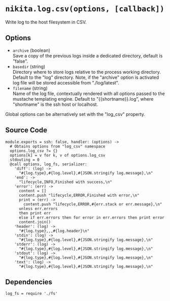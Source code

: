 
# `nikita.log.csv(options, [callback])`

Write log to the host filesystem in CSV.

## Options

* `archive` (boolean)   
  Save a copy of the previous logs inside a dedicated directory, default is
  "false".   
* `basedir` (string)    
  Directory where to store logs relative to the process working directory.
  Default to the "log" directory. Note, if the "archive" option is activated
  log file will be stored accessible from "./log/latest".   
* `filename` (string)   
  Name of the log file, contextually rendered with all options passed to
  the mustache templating engine. Default to "{{shortname}}.log", where 
  "shortname" is the ssh host or localhost.   

Global options can be alternatively set with the "log_csv" property.

## Source Code

    module.exports = ssh: false, handler: (options) ->
      # Obtains options from "log_csv" namespace
      options.log_csv ?= {}
      options[k] = v for k, v of options.log_csv
      stdouting = 0
      @call options, log_fs, serializer:
        'diff': (log) ->
          "#{log.type},#{log.level},#{JSON.stringify log.message},\n"
        'end': ->
          "lifecycle,INFO,Finished with success,\n"
        'error': (err) ->
          content = []
          content.push "lifecycle,ERROR,Finished with error,\n"
          print = (err) ->
            content.push "lifecycle,ERROR,#{err.stack or err.message},\n"
          unless err.errors
          then print err
          else if err.errors then for error in err.errors then print error
          content.join()
        'header': (log) ->
          "#{log.type},,,#{log.header}\n"
        'stdin': (log) ->
          "#{log.type},#{log.level},#{JSON.stringify log.message},\n"
        'stderr': (log) ->
          "#{log.type},#{log.level},#{JSON.stringify log.message},\n"
        'stdout': (log) ->
          "#{log.type},#{log.level},#{JSON.stringify log.message},\n"
        'text': (log) ->
          "#{log.type},#{log.level},#{JSON.stringify log.message},\n"

## Dependencies

    log_fs = require './fs'
